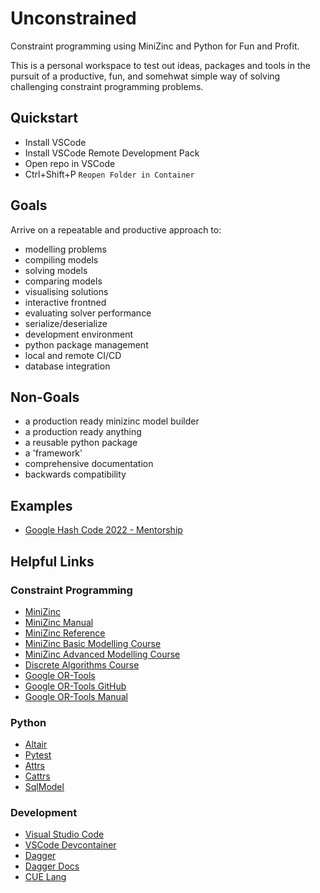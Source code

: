 # Unconstrained

Constraint programming using MiniZinc and Python for Fun and Profit.

This is a personal workspace to test out ideas, packages and tools in the pursuit of a productive, fun, and somehwat simple way of solving challenging constraint programming problems.


## Quickstart
- Install VSCode
- Install VSCode Remote Development Pack
- Open repo in VSCode
- Ctrl+Shift+P `Reopen Folder in Container`


## Goals
Arrive on a repeatable and productive approach to:
- modelling problems
- compiling models
- solving models
- comparing models
- visualising solutions
- interactive frontned
- evaluating solver performance
- serialize/deserialize
- development environment
- python package management
- local and remote CI/CD
- database integration


## Non-Goals
- a production ready minizinc model builder
- a production ready anything
- a reusable python package
- a 'framework'
- comprehensive documentation
- backwards compatibility


## Examples
- [Google Hash Code 2022 - Mentorship](./unconstrained/examples/google_hashcode_2022_mentorship/README.md)


## Helpful Links


### Constraint Programming
- [MiniZinc](https://www.minizinc.org/)
- [MiniZinc Manual](https://www.minizinc.org/doc-latest/en/part_3_user_manual.html)
- [MiniZinc Reference](https://www.minizinc.org/doc-latest/en/part_4_reference.html)
- [MiniZinc Basic Modelling Course](https://www.coursera.org/learn/basic-modeling)
- [MiniZinc Advanced Modelling Course](https://www.coursera.org/learn/basic-modeling)
- [Discrete Algorithms Course](https://www.coursera.org/learn/solving-algorithms-discrete-optimization)
- [Google OR-Tools](https://developers.google.com/optimization)
- [Google OR-Tools GitHub](https://github.com/google/or-tools)
- [Google OR-Tools Manual](https://acrogenesis.com/or-tools/documentation/user_manual/)


### Python
- [Altair](https://altair-viz.github.io/)
- [Pytest](https://docs.pytest.org/en/latest/)
- [Attrs](https://www.attrs.org/en/stable/)
- [Cattrs](https://cattrs.readthedocs.io/en/latest/)
- [SqlModel](https://github.com/tiangolo/sqlmodel)


### Development
- [Visual Studio Code](https://code.visualstudio.com/)
- [VSCode Devcontainer](https://code.visualstudio.com/docs/remote/containers)
- [Dagger](https://dagger.io/)
- [Dagger Docs](https://docs.dagger.io/)
- [CUE Lang](https://cuelang.org/)
